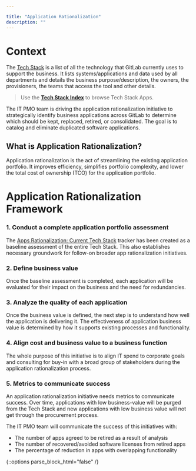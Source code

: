 ```yaml
---

title: "Application Rationalization"
description: ""
---
```




<link rel="stylesheet" type="text/css" href="/stylesheets/biztech.css" />







# Context

The [Tech Stack](/handbook/business-technology/tech-stack-applications/) is a list of all the technology that GitLab currently uses to support the business. It lists systems/applications and data used by all departments and details the business purpose/description, the owners, the provisioners, the teams that access the tool and other details.

> Use the **[Tech Stack Index](/handbook/business-technology/tech-stack/)** to browse Tech Stack Apps.

The IT PMO team is driving the application rationalization initiative to strategically identify business applications across GitLab to determine which should be kept, replaced, retired, or consolidated. The goal is to catalog and eliminate duplicated software applications.

## What is Application Rationalization?

Application rationalization is the act of streamlining the existing application portfolio. It improves efficiency, simplifies portfolio complexity, and lower the total cost of ownership (TCO) for the application portfolio.

# Application Rationalization Framework

### 1. Conduct a complete application portfolio assessment

The [Apps Rationalization: Current Tech Stack](https://docs.google.com/spreadsheets/d/1VO5Ivsyh3_MbPfwxwQC65jccmGXAlMkE_BLxwJGmihk/edit#gid=467329161) tracker has been created as a baseline assessment of the entire Tech Stack. This also establishes necessary groundwork for follow-on broader app rationalization initiatives.

### 2. Define business value

Once the baseline assessment is completed, each application will be evaluated for their impact on the business and the need for redundancies.

### 3. Analyze the quality of each application

Once the business value is defined, the next step is to understand how well the application is delivering it. The effectiveness of application business value is determined by how it supports existing processes and functionality.

### 4. Align cost and business value to a business function

The whole purpose of this initiative is to align IT spend to corporate goals and consulting for buy-in with a broad group of stakeholders during the application rationalization process.

### 5. Metrics to communicate success

An application rationalization initiative needs metrics to communicate success. Over time, applications with low business-value will be purged from the Tech Stack and new applications with low business value will not get through the procurement process.

The IT PMO team will communicate the success of this initiatives with:
- The number of apps agreed to be retired as a result of analysis
- The number of recovered/avoided software licenses from retired apps
- The percentage of reduction in apps with overlapping functionality


{::options parse_block_html="false" /}
